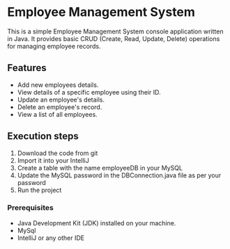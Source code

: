 # Employee Management System

This is a simple Employee Management System console application written in Java. It provides basic CRUD (Create, Read, Update, Delete) operations for managing employee records.

## Features

- Add new employees details.
- View details of a specific employee using their ID.
- Update an employee's details.
- Delete an employee's record.
- View a list of all employees.

## Execution steps


1. Download the code from git 
2. Import it into your IntelliJ 
3. Create a table with the name employeeDB in your MySQL 
4. Update the MySQL password in the DBConnection.java file as per your password
5. Run the project

### Prerequisites

- Java Development Kit (JDK) installed on your machine.
- MySql
- IntelliJ or any other IDE

